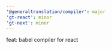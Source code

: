 ```yaml
---
'@generaltranslation/compiler': major
'gt-react': minor
'gt-next': minor
---
```


feat: babel compiler for react
